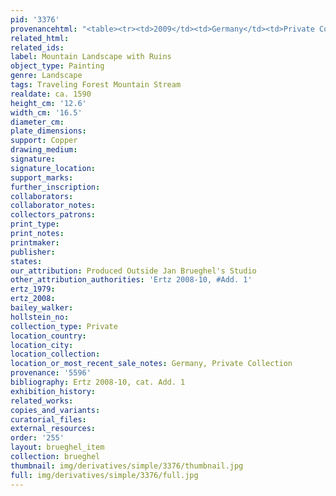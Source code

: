 ```yaml
---
pid: '3376'
provenancehtml: "<table><tr><td>2009</td><td>Germany</td><td>Private Collection</td></tr></table>"
related_html:
related_ids:
label: Mountain Landscape with Ruins
object_type: Painting
genre: Landscape
tags: Traveling Forest Mountain Stream
realdate: ca. 1590
height_cm: '12.6'
width_cm: '16.5'
diameter_cm:
plate_dimensions:
support: Copper
drawing_medium:
signature:
signature_location:
support_marks:
further_inscription:
collaborators:
collaborator_notes:
collectors_patrons:
print_type:
print_notes:
printmaker:
publisher:
states:
our_attribution: Produced Outside Jan Brueghel's Studio
other_attribution_authorities: 'Ertz 2008-10, #Add. 1'
ertz_1979:
ertz_2008:
bailey_walker:
hollstein_no:
collection_type: Private
location_country:
location_city:
location_collection:
location_or_most_recent_sale_notes: Germany, Private Collection
provenance: '5596'
bibliography: Ertz 2008-10, cat. Add. 1
exhibition_history:
related_works:
copies_and_variants:
curatorial_files:
external_resources:
order: '255'
layout: brueghel_item
collection: brueghel
thumbnail: img/derivatives/simple/3376/thumbnail.jpg
full: img/derivatives/simple/3376/full.jpg
---
```

